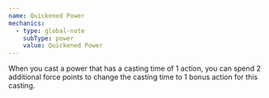 ```yaml
---
name: Quickened Power
mechanics:
  - type: global-note
    subType: power
    value: Quickened Power
---
```

When you cast a power that has a casting time of 1 action, you can spend 2 additional force points to change the casting time to 1 bonus action for this casting.

